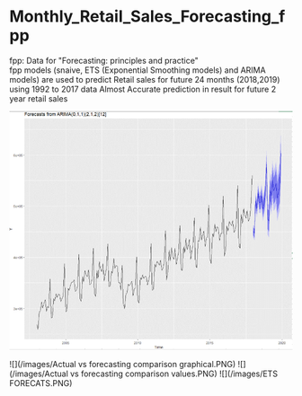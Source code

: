 # Monthly_Retail_Sales_Forecasting_fpp
fpp: Data for "Forecasting: principles and practice"  
fpp models (snaive, ETS (Exponential Smoothing models) and ARIMA models) are used to predict Retail sales for future 24 months (2018,2019) using 1992 to 2017 data
Almost Accurate prediction in result for future 2 year retail sales




![](/images/ARIMA.PNG)

![](/images/Actual vs forecasting comparison graphical.PNG)
![](/images/Actual vs forecasting comparison values.PNG) 
![](/images/ETS FORECATS.PNG)
